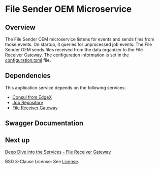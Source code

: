 # File Sender OEM Microservice

## Overview
The File Sender OEM microservice listens for events and sends files from those events. On startup, it queries for
unprocessed job events. The File Sender OEM sends files received from the data organizer to the 
File Receiver Gateway. The configuration information is set in the [configuration.toml](https://github.com/intel/AiCSD/blob/main/ms-file-sender-oem/res/configuration.toml) file.

## Dependencies
This application service depends on the following services:

- [Consul from EdgeX](https://docs.edgexfoundry.org/2.3/security/Ch-Secure-Consul/)
- [Job Repository](./ms-job-repository.md)
- [File Receiver Gateway](./ms-file-receiver-gateway.md)

## Swagger Documentation

<swagger-ui src="./api-definitions/ms-file-sender-oem.yaml"/>

## Next up

[Deep Dive into the Services - File Receiver Gateway](./ms-file-receiver-gateway.md)

BSD 3-Clause License: See [License](../LICENSE.md).
